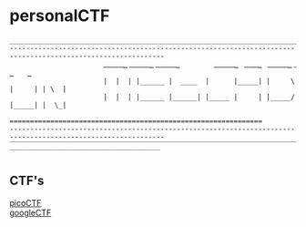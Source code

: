 # personalCTF
```
____________________________________________________________________________________________________________
------------------------------------------------------------------------------------------------------------
                       ͟_͟_͟_͟_͟_͟_͟_ ͟_͟_͟_͟_͟_͟_͟_ ͟_͟_͟_͟_͟_͟_͟_         ͟_͟_͟_͟_͟_͟_͟_  ͟_͟_͟͟_͟_͟_  ͟_͟_͟_͟_͟_͟_͟_ ͟_    ͟_
                       |  |  | |______ |  ____  |      |_____| |     \ |     | | \  |
                       |  |  | |______ |______| |_____ |     | |_____/ |_____| |  \_|
                       ==============================================================
------------------------------------------------------------------------------------------------------------
̅ ̅ ̅ ̅ ̅ ̅ ̅ ̅ ̅ ̅ ̅ ̅ ̅ ̅ ̅ ̅ ̅ ̅ ̅ ̅ ̅ ̅ ̅ ̅ ̅ ̅ ̅ ̅ ̅ ̅ ̅ ̅ ̅ ̅ ̅ ̅ ̅ ̅ ̅ ̅ ̅ ̅ ̅ ̅ ̅ ̅ ̅ ̅ ̅ ̅ ̅ ̅ ̅ ̅ ̅ ̅ ̅ ̅ ̅ ̅ ̅ ̅ ̅ ̅ ̅ ̅ ̅ ̅ ̅ ̅ ̅ ̅ ̅ ̅ ̅ ̅ ̅ ̅ ̅ ̅ ̅ ̅ ̅ ̅ ̅ ̅ ̅ ̅ ̅ ̅ ̅ ̅ ̅ ̅ ̅ ̅ ̅ ̅ ̅ ̅ ̅ ̅ ̅ ̅ ̅ ̅ ̅ ̅
```
## CTF's
[picoCTF](https://github.com/IPMegladon/personalCTF/tree/master/picoCTF)\
[googleCTF](https://github.com/IPMegladon/personalCTF/tree/master/googleCTF)
